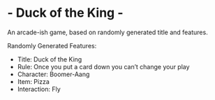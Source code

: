 # - Duck of the King -


An arcade-ish game, based on randomly generated title and features.

Randomly Generated Features:
- Title: Duck of the King
- Rule: Once you put a card down you can’t change your play
- Character: Boomer-Aang
- Item: Pizza
- Interaction: Fly
